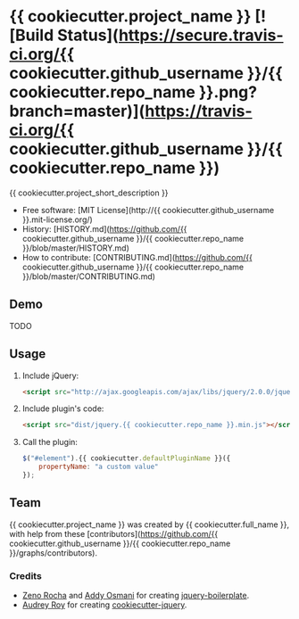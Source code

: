 # {{ cookiecutter.project_name }} [![Build Status](https://secure.travis-ci.org/{{ cookiecutter.github_username }}/{{ cookiecutter.repo_name }}.png?branch=master)](https://travis-ci.org/{{ cookiecutter.github_username }}/{{ cookiecutter.repo_name }})

{{ cookiecutter.project_short_description }}

* Free software: [MIT License](http://{{ cookiecutter.github_username }}.mit-license.org/)
* History: [HISTORY.md](https://github.com/{{ cookiecutter.github_username }}/{{ cookiecutter.repo_name }}/blob/master/HISTORY.md)
* How to contribute: [CONTRIBUTING.md](https://github.com/{{ cookiecutter.github_username }}/{{ cookiecutter.repo_name }}/blob/master/CONTRIBUTING.md)

## Demo

TODO

## Usage

1. Include jQuery:

	```html
	<script src="http://ajax.googleapis.com/ajax/libs/jquery/2.0.0/jquery.min.js"></script>
	```

2. Include plugin's code:

	```html
	<script src="dist/jquery.{{ cookiecutter.repo_name }}.min.js"></script>
	```

3. Call the plugin:

	```javascript
	$("#element").{{ cookiecutter.defaultPluginName }}({
		propertyName: "a custom value"
	});
	```

## Team

{{ cookiecutter.project_name }} was created by {{ cookiecutter.full_name }}, with help from these [contributors](https://github.com/{{ cookiecutter.github_username }}/{{ cookiecutter.repo_name }}/graphs/contributors).

### Credits

* [Zeno Rocha](http://zenorocha.com) and [Addy Osmani](http://addyosmani.com) for creating [jquery-boilerplate](https://github.com/jquery-boilerplate/jquery-boilerplate).
* [Audrey Roy](http://www.audreymroy.com) for creating [cookiecutter-jquery](https://github.com/audreyr/cookiecutter-jquery).

